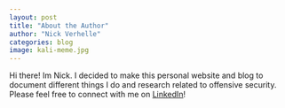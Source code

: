 ```yaml
---
layout: post
title: "About the Author"
author: "Nick Verhelle"
categories: blog
image: kali-meme.jpg
---
```


Hi there! Im Nick. I decided to make this personal website and blog to document different things I do and research related to offensive security. Please feel free to connect with me on [LinkedIn](https://www.linkedin.com/in/nick-verhelle/)!
